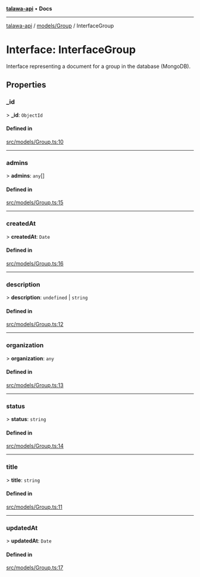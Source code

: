 [**talawa-api**](../../../README.md) • **Docs**

***

[talawa-api](../../../modules.md) / [models/Group](../README.md) / InterfaceGroup

# Interface: InterfaceGroup

Interface representing a document for a group in the database (MongoDB).

## Properties

### \_id

\> **\_id**: `ObjectId`

#### Defined in

[src/models/Group.ts:10](https://github.com/PalisadoesFoundation/talawa-api/blob/f1c816bca43cc03a8c1bd303394e2550a50db017/src/models/Group.ts#L10)

***

### admins

\> **admins**: `any`[]

#### Defined in

[src/models/Group.ts:15](https://github.com/PalisadoesFoundation/talawa-api/blob/f1c816bca43cc03a8c1bd303394e2550a50db017/src/models/Group.ts#L15)

***

### createdAt

\> **createdAt**: `Date`

#### Defined in

[src/models/Group.ts:16](https://github.com/PalisadoesFoundation/talawa-api/blob/f1c816bca43cc03a8c1bd303394e2550a50db017/src/models/Group.ts#L16)

***

### description

\> **description**: `undefined` \| `string`

#### Defined in

[src/models/Group.ts:12](https://github.com/PalisadoesFoundation/talawa-api/blob/f1c816bca43cc03a8c1bd303394e2550a50db017/src/models/Group.ts#L12)

***

### organization

\> **organization**: `any`

#### Defined in

[src/models/Group.ts:13](https://github.com/PalisadoesFoundation/talawa-api/blob/f1c816bca43cc03a8c1bd303394e2550a50db017/src/models/Group.ts#L13)

***

### status

\> **status**: `string`

#### Defined in

[src/models/Group.ts:14](https://github.com/PalisadoesFoundation/talawa-api/blob/f1c816bca43cc03a8c1bd303394e2550a50db017/src/models/Group.ts#L14)

***

### title

\> **title**: `string`

#### Defined in

[src/models/Group.ts:11](https://github.com/PalisadoesFoundation/talawa-api/blob/f1c816bca43cc03a8c1bd303394e2550a50db017/src/models/Group.ts#L11)

***

### updatedAt

\> **updatedAt**: `Date`

#### Defined in

[src/models/Group.ts:17](https://github.com/PalisadoesFoundation/talawa-api/blob/f1c816bca43cc03a8c1bd303394e2550a50db017/src/models/Group.ts#L17)
